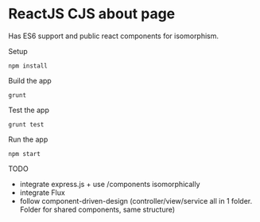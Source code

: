 # ReactJS CJS about page

Has ES6 support and public react components for isomorphism.

Setup

    npm install

Build the app

    grunt

Test the app

    grunt test

Run the app

    npm start
  
TODO
- integrate express.js + use /components isomorphically
- integrate Flux
- follow component-driven-design (controller/view/service all in 1 folder. Folder for shared components, same structure)
